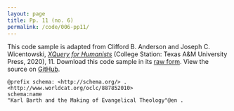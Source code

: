 ```yaml
---
layout: page
title: Pp. 11 (no. 6)
permalink: /code/006-pp11/
---
```


This code sample is adapted from Clifford B. Anderson and Joseph C. Wicentowski, 
[_XQuery for Humanists_](/) (College Station: Texas A&M University Press, 2020), 11. 
Download this code sample in its [raw form](/code/006-pp11/006-pp11.txt).
View the source on [GitHub](https://github.com/coding4humanists/xquery4humanists/blob/release/code/006-pp11/006-pp11.txt).

```ttl
@prefix schema: <http://schema.org/> .
<http://www.worldcat.org/oclc/887852010>
schema:name
"Karl Barth and the Making of Evangelical Theology"@en .
```  
